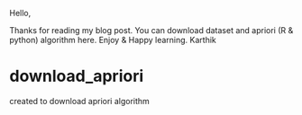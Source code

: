 Hello,

Thanks for reading my blog post. You can download dataset and apriori (R & python) algorithm here.
Enjoy & Happy learning.
Karthik

# download_apriori
created to download apriori algorithm
